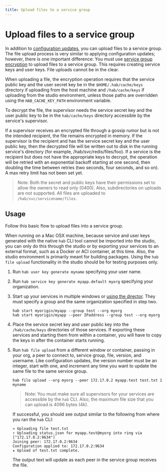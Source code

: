 ```yaml
---
title: Upload files to a service group
---
```


# Upload files to a service group
In addition to [configuration updates](/docs/run-packages-apply-config-updates), you can upload files to a service group. The file upload process is very similar to applying configuration updates; however, there is one important difference: You must use [service group encryption](/docs/run-packages-security#service-group-encryption) to upload files to a service group. This requires creating service keys and user keys. File uploads cannot be in the clear.

When uploading a file, the encryption operation requires that the service public key and the user secret key be in the `$HOME/.hab/cache/keys` directory if uploading from the host machine and `/hab/cache/keys` if uploading from the studio environment, unless those paths are overridden using the `HAB_CACHE_KEY_PATH` environment variable.

To decrypt the file, the supervisor needs the service secret key and the user public key to be in the `hab/cache/keys` directory accessible by the service's supervisor.

If a supervisor receives an encrypted file through a gossip rumor but is not the intended recipient, the file remains encrypted in memory. If the supervisor is the recipient and has the service secret key and the user public key, then the decrypted file will be written out to disk in the running service's directory (for example, /hab/svc/redis/files/foo). If a service is the recipient but does not have the appropriate keys to decrypt, the operation will be retried with an exponential backoff starting at one second, then doubling the time between retries (two seconds, four seconds, and so on). A max retry limit has not been set yet.

> Note: Both the secret and public keys have their permissions set to allow the owners to read only (0400). Also, subdirectories on uploads are not supported. All files are uploaded to `/hab/svc/servicename/files`.

## Usage
Follow this basic flow to upload files into a service group.

When running on a Mac OSX machine, because service and user keys generated with the native `hab` CLI tool cannot be imported into the studio, you can only do this through the studio or by exporting your services to an external format, such as a Docker or ACI container, at this time. Also, the studio environment is primarily meant for building packages. Using the `hab file upload` functionality in the studio should be for testing purposes only.

1. Run `hab user key generate myname` specifying your user name.
2. Run `hab service key generate myapp.default myorg` specifying your organization.
3. Start up your services in multiple windows or [using the director](/docs/run-packages-director). They must specify a group and the same organization specified in step two.

       hab start myorigin/myapp --group test --org myorg
       hab start myorigin/myapp --peer IPaddress --group test --org myorg

4. Place the service secret key and user public key into the `/hab/cache/keys` directories of those services. If exporting these services and starting them from within a container, you will have to copy the keys in after the container starts running.
5. Run `hab file upload` from a different window or container, passing in your org, a peer to connect to, service group, file, version, and username. Like configuration updates, the version number must be an integer, start with one, and increment any time you want to update the same file to the same service group.

       hab file upload --org myorg --peer 172.17.0.2 myapp.test test.txt 1 myname

    > Note: You must make sure all supervisors for your services are accessible by the `hab` CLI. Also, the maximum file size that you can upload is 4096 bytes (4k).

   If successful, you should see output similar to the following from where you ran the `hab` CLI:

       » Uploading file test.txt
       ↑ Uploading status.json for myapp.test@myorg into ring via ["172.17.0.2:9634"]
       Joining peer: 172.17.0.2:9634
       Configuration applied to: 172.17.0.2:9634
       ★ Upload of test.txt complete.

     The output text will update as each peer in the service group receives the file.
